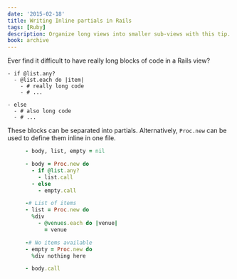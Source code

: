 ```yaml
---
date: '2015-02-18'
title: Writing Inline partials in Rails
tags: [Ruby]
description: Organize long views into smaller sub-views with this tip.
book: archive
---
```


Ever find it difficult to have really long blocks of code in a Rails view?

```haml
- if @list.any?
  - @list.each do |item|
    - # really long code
    - # ...

- else
  - # also long code
  - # ...
```

These blocks can be separated into partials. Alternatively, `Proc.new` can be used to define them inline in one file.

<Figure code>

```ruby
- body, list, empty = nil
```

```ruby
- body = Proc.new do
  - if @list.any?
    - list.call
  - else
    - empty.call
```

```ruby
-# List of items
- list = Proc.new do
  %div
    - @venues.each do |venue|
      = venue
```

```ruby
-# No items available
- empty = Proc.new do
  %div nothing here

- body.call
```

</Figure>
